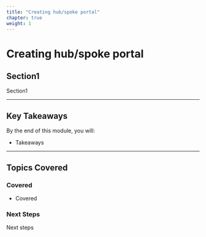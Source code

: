 ```yaml
---
title: "Creating hub/spoke portal" 
chapter: true
weight: 1 
---
```


# **Creating hub/spoke portal**

## **Section1**  
Section1

---

## **Key Takeaways**  
By the end of this module, you will:  

- Takeaways
---

## **Topics Covered**  
### **Covered**  
- Covered

### **Next Steps**  
Next steps


